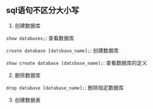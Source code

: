 ## sql语句不区分大小写


1. 创建数据库

`show databases;`: 查看数据库

`create database [datsbase_name];`: 创建数据库

`show create database [datsbase_name];`: 查看数据库的定义


2. 删除数据库

`drop database [database_name];`: 删除指定数据库


3. 创建数据表

